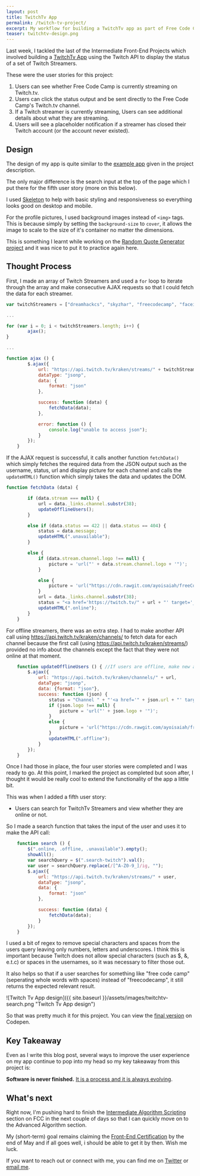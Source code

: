 ```yaml
---
layout: post
title: TwitchTv App
permalink: /twitch-tv-project/
excerpt: My workflow for building a TwitchTv app as part of Free Code Camp's curriculum
teaser: twitchtv-design.png
---
```


Last week, I tackled the last of the Intermediate Front-End Projects which involved building a [TwitchTv App](https://www.freecodecamp.com/challenges/use-the-twitchtv-json-api) using the Twitch API to display the status of a set of Twitch Streamers.

These were the user stories for this project:

1. ​Users can see whether Free Code Camp is currently streaming on Twitch.tv.
2. ​Users can click the status output and be sent directly to the Free Code Camp's Twitch.tv channel.
3. ​If a Twitch streamer is currently streaming, Users can see additional details about what they are streaming.
4. ​Users will see a placeholder notification if a streamer has closed their Twitch account (or the account never existed).

## Design

The design of my app is quite similar to the [example app](https://codepen.io/FreeCodeCamp/full/Myvqmo/) given in the project description.

The only major difference is the search input at the top of the page which I put there for the fifth user story (more on this below).

I used [Skeleton](http://getskeleton.com/) to help with basic styling and responsiveness so everything looks good on desktop and mobile.

For the profile pictures, I used background images instead of `<img>` tags. This is because simply by setting the `background-size` to `cover`, it allows the image to scale to the size of it's container no matter the dimensions. 

This is something I learnt while working on the [Random Quote Generator project](http://ayoisaiah.com/random-quote-generator/) and it was nice to put it to practice again here.

## Thought Process

First, I made an array of Twitch Streamers and used a `for` loop to iterate through the array and make consecutive AJAX requests so that I could fetch the data for each streamer. 

```javascript
var twitchStreamers = ["dreamhackcs", "skyzhar", "freecodecamp", "faceittv", "comster404", "brunofin", "terakilobyte", "robotcaleb", "sheevergaming", "esl_sc2", "ogamingsc2", "jacksofamerica"];

...

for (var i = 0; i < twitchStreamers.length; i++) {
		ajax();
}

...

function ajax () {
		$.ajax({
			url: "https://api.twitch.tv/kraken/streams/" + twitchStreamers[i] + "?callback=?",
			dataType: "jsonp",
			data: {
				format: "json"
			},

			success: function (data) {
				fetchData(data);
			},

			error: function () {
				console.log("unable to access json");
			}
		});
	}
```

If the AJAX request is successful, it calls another function `fetchData()` which simply fetches the required data from the JSON output such as the username, status, url and display picture for each channel and calls the `updateHTML()` function which simply takes the data and updates the DOM. 

```javascript
function fetchData (data) {

		if (data.stream === null) {
			url = data._links.channel.substr(38);
			updateOfflineUsers();
		}

		else if (data.status == 422 || data.status == 404) {
			status = data.message;
			updateHTML(".unavailable");
	 	}

		else {
			if (data.stream.channel.logo !== null) {
				picture = 'url("' + data.stream.channel.logo + '")';
			}

			else {
				picture = 'url("https://cdn.rawgit.com/ayoisaiah/freeCodeCamp/master/twitch/images/placeholder-2.jpg")';
			}
			url = data._links.channel.substr(38);
			status = "<a href='https://twitch.tv/" + url + "' target='_blank'" + "'>" + data.stream.channel.display_name +  "</a>" + " is currently streaming " + data.stream.game;
			updateHTML(".online");
		}
	}
```

For offline streamers, there was an extra step. I had to make another API call using https://api.twitch.tv/kraken/channels/ to fetch data for each channel because the first call (using https://api.twitch.tv/kraken/streams/) provided no info about the channels except the fact that they were not online at that moment.

```javascript
	function updateOfflineUsers () { //If users are offline, make new ajax request to find user info
		$.ajax({
			url: "https://api.twitch.tv/kraken/channels/" + url,
			dataType: "jsonp",
			data: {format: "json"},
			success: function (json) {
				status = "Channel " + "'<a href='" + json.url + "' target='_blank'" + "'>" + json.display_name + "</a>'" + " is currently offline";
				if (json.logo !== null) {
					picture = 'url("' + json.logo + '")';
				}
				else {
					picture = 'url("https://cdn.rawgit.com/ayoisaiah/freeCodeCamp/master/twitch/images/placeholder-2.jpg")';
				}
				updateHTML(".offline");
			}
		});
	}
```
Once I had those in place, the four user stories were completed and I was ready to go. At this point, I marked the project as completed but soon after, I thought it  would be really cool to extend the functionality of the app a little bit.

This was when I added a fifth user story:

- Users can search for TwitchTv Streamers and view whether they are online or not.

So I made a search function that takes the input of the user and uses it to make the API call:

```javascript
	function search () {
		$(".online, .offline, .unavailable").empty();
		showAll();	
		var searchQuery = $(".search-twitch").val();
		var user = searchQuery.replace(/[^A-Z0-9_]/ig, "");
		$.ajax({
			url: "https://api.twitch.tv/kraken/streams/" + user,
			dataType: "jsonp",
			data: {
				format: "json"
			},

			success: function (data) {
				fetchData(data);					
			}
		});
	}
```
I used a bit of regex to remove special characters and spaces from the users query leaving only numbers, letters and underscores. I think this is important because Twitch does not allow special characters (such as $, &, e.t.c) or spaces in the usernames, so it was necessary to filter those out.

It also helps so that if a user searches for something like "free code camp" (seperating whole words with spaces) instead of "freecodecamp", it still returns the expected relevant result.

![Twitch Tv App design]({{ site.baseurl }}/assets/images/twitchtv-search.png  "Twitch Tv App design")

So that was pretty much it for this project. You can view the [final version](http://codepen.io/ayoisaiah/full/MyGjpz/) on Codepen.

## Key Takeaway

Even as I write this blog post, several ways to improve the user experience on my app continue to pop into my head so my key takeaway from this project is:

**Software is never finished.** [It is a process and it is always evolving](http://scripting.com/davenet/1995/09/03/wemakeshittysoftware.html).

## What's next

Right now, I'm pushing hard to finish the [Intermediate Algorithm Scripting](https://www.freecodecamp.com/map-aside#nested-collapseIntermediateAlgorithmScripting) section on FCC in the next couple of days so that I can quickly move on to the Advanced Algorithm section.

My (short-term) goal remains claiming the [Front-End Certification](http://www.freecodecamp.com/challenges/claim-your-front-end-development-certificate) by the end of May and if all goes well, i should be able to get it by then. Wish me luck.

If you want to reach out or connect with me, you can find me on [Twitter](https://twitter.com/ayisaiah) or [email me](mailto:sudo@ayoisaiah.com).
